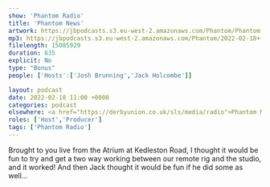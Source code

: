 ```yaml
---
show: 'Phantom Radio'
title: 'Phantom News'
artwork: https://jbpodcasts.s3.eu-west-2.amazonaws.com/Phantom/Phantom.jpg
mp3: https://jbpodcasts.s3.eu-west-2.amazonaws.com/Phantom/2022-02-18+-+The+News.mp3
filelength: 15085929
duration: 635
explicit: No
type: "Bonus"
people: ['Hosts':['Josh Brunning','Jack Holcombe']]

layout: podcast
date: 2022-02-18 11:00 +0000
categories: podcast
elsewhere: <a href="https://derbyunion.co.uk/sls/media/radio">Phantom Media</a>
roles: ['Host','Producer']
tags: ['Phantom Radio']
---
```


Brought to you live from the Atrium at Kedleston Road, I thought it would be fun to try and get a two way working between our remote rig and the studio, and it worked! And then Jack thought it would be fun if he did some as well...
